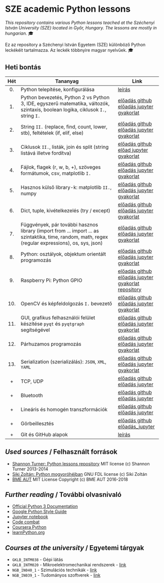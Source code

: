 # SZE academic Python lessons

_This repository contains various Python lessons teached at the Széchenyi István University (SZE) located in Győr, Hungary.
The lessons are mostly in hungarian._ :mortar_board:

Ez az repository a Széchenyi István Egyetem (SZE) különböző Python leckékéit tartalmazza.
Az leckék többnyire magyar nyelvűek. :mortar_board:

## Heti bontás

|Hét | Tananyag | Link
|:-------------:|-------------|---------
|0.| Python telepítése, konfigurálása | [leírás](eload/ea00.md)
|1.| Python bevezetés, Python 2 vs Python 3, IDE, egyszerű matematika, változók, szintaxis, boolean logika, ciklusok `I.`, string `I.` | [előadás github](eload/ea01.ipynb) <br>[előadás jupyter](http://nbviewer.jupyter.org/github/horverno/sze-academic-python/blob/master/eload/ea01.ipynb) <br>[gyakorlat](gyak/gyak.md) 
|2.| String `II.` (replace, find, count, lower, stb), feltételek (if, elif, else) | [előadás github](eload/ea02.ipynb) <br>[előadás jupyter](http://nbviewer.jupyter.org/github/horverno/sze-academic-python/blob/master/eload/ea02.ipynb) <br>[gyakorlat](gyak/gyak.md)
|3.| Ciklusok `II.`, listák, join és split (string listává illetve fordítva) | [előadás github](eload/ea03.ipynb) <br>[előad jupyter](http://nbviewer.jupyter.org/github/horverno/sze-academic-python/blob/master/eload/ea03.ipynb) <br>[gyakorlat](gyak/gyak.md)
|4.| Fájlok, flagek (r, w, b, +), szöveges formátumok, csv, matplotlib `I.` | [előadás github](eload/ea04.ipynb) <br>[előadás jupyter](http://nbviewer.jupyter.org/github/horverno/sze-academic-python/blob/master/eload/ea04.ipynb) <br>[gyakorlat](gyak/gyak.md)
|5.| Hasznos külső library-k: matplotlib `II.`, numpy | [előadás github](eload/ea05.ipynb) <br>[előadás jupyter](http://nbviewer.jupyter.org/github/horverno/sze-academic-python/blob/master/eload/ea05.ipynb) <br>[gyakorlat](gyak/gyak.md)
|6.| Dict, tuple, kivételkezelés (try / except) | [előadás github](eload/ea06.ipynb) <br>[előadás jupyter](http://nbviewer.jupyter.org/github/horverno/sze-academic-python/blob/master/eload/ea06.ipynb) <br>[gyakorlat](gyak/gyak.md)
|7.| Függvények, pár további hasznos library (import from ... import ... as szintaktika, time, random, math, regex (regular expressions), os, sys, json) | [előadás github](eload/ea07.ipynb) <br>[előadás jupyter](http://nbviewer.jupyter.org/github/horverno/sze-academic-python/blob/master/eload/ea07.ipynb) <br>[gyakorlat](gyak/gyak.md)
|8.| Python: osztályok, objektum orientált programozás |[előadás github](eload/ea08.ipynb) <br>[előadás jupyter](http://nbviewer.jupyter.org/github/horverno/sze-academic-python/blob/master/eload/ea08.ipynb) <br>[gyakorlat](gyak/gyak.md)
|9.| Raspberry Pi: Python GPIO | [előadás github](eload/ea09.ipynb) <br>[előadás jupyter](http://nbviewer.jupyter.org/github/horverno/sze-academic-python/blob/master/eload/ea09.ipynb) <br>[gyakorlat](gyak/gyak.md) [repository](https://github.com/horverno/sze-academic-rpi)
|10.| OpenCV és képfeldolgozás `I.` bevezető |  [előadás github](eload/ea10.ipynb) <br>[előadás jupyter](http://nbviewer.jupyter.org/github/horverno/sze-academic-python/blob/master/eload/ea10.ipynb) <br>[gyakorlat](gyak/gyak.md)
|11.| GUI, grafikus felhasználói felület készítése `pyqt` és `pyqtgraph` segítségével |  [előadás github](eload/ea11.ipynb) <br>[előadás jupyter](http://nbviewer.jupyter.org/github/horverno/sze-academic-python/blob/master/eload/ea11.ipynb) <br>[gyakorlat](gyak/gyak.md)
|12.| Párhuzamos programozás|  [előadás github](eload/ea12.ipynb) <br>[előadás jupyter](http://nbviewer.jupyter.org/github/horverno/sze-academic-python/blob/master/eload/ea12.ipynb) <br>[gyakorlat](gyak/gyak.md)
|13.| Serialization (szerializálás): `JSON`, `XML`, `YAML`|  [előadás github](eload/ea13.ipynb) <br>[előadás jupyter](http://nbviewer.jupyter.org/github/horverno/sze-academic-python/blob/master/eload/ea13.ipynb) <br>[gyakorlat](gyak/gyak.md)
|+| TCP, UDP| [előadás github](eload/eatcpudp.ipynb) <br>[előadás jupyter](http://nbviewer.jupyter.org/github/horverno/sze-academic-python/blob/master/eload/eatcpudp.ipynb)
|+| Bluetooth| [előadás github](eload/eabluetooth.ipynb) <br>[előadás jupyter](http://nbviewer.jupyter.org/github/horverno/sze-academic-python/blob/master/eload/eabluetooth.ipynb)
|+| Lineáris és homogén transzformációk | [előadás github](eload/ealeshtranszfromaciok.ipynb) <br>[előadás jupyter](http://nbviewer.jupyter.org/github/horverno/sze-academic-python/blob/master/eload/ealeshtranszfromaciok.ipynb)
|+| Görbeillesztés | [előadás github](eload/eafitting.ipynb) <br>[előadás_jupyter](http://nbviewer.jupyter.org/github/horverno/sze-academic-python/blob/master/eload/eafitting.ipynb)
|+| Git és GitHub alapok | [leírás](https://github.com/horverno/sze-academic-rpi/blob/master/gittut.md)



## _Used sources_ / Felhasznált források
- [Shannon Turner: Python lessons repository](https://github.com/shannonturner/python-lessons) MIT license (c) Shannon Turner 2013-2014
- [Siki Zoltán: Python mogyoróhéjban](http://www.agt.bme.hu/gis/python/python_oktato.pdf) GNU FDL license (c) Siki Zoltán
- [BME AUT](https://github.com/bmeaut) MIT License Copyright (c) BME AUT 2016-2018

## _Further reading_ / További olvasnivaló
- [Official Python 3 Documentation](https://docs.python.org/3/library/index.html)
- [Google Python Style Guide](https://google.github.io/styleguide/pyguide.html)
- [Jupyter notebook](http://jupyter.org/)
- [Code combat](https://codecombat.com/)
- [Coursera Python](https://www.coursera.org/courses?languages=en&query=python)
- [learnPython.org](https://www.learnpython.org/)

## _Courses at the university_ / Egyetemi tárgyak
- `GKLB_INTM038` - Gépi látás
- `GKLB_INTM020` - Mikroelektromechanikai rendszerek - [link](https://github.com/horverno/sze-academic-rpi)
- `NGB_IN040_1` - Szimulációs technikák - [link](http://www.sze.hu/~herno/NGB_IN040_1/)
- `NGB_IN039_1` - Tudományos szoftverek - [link](http://www.sze.hu/~herno/NGB_IN039_1/)
